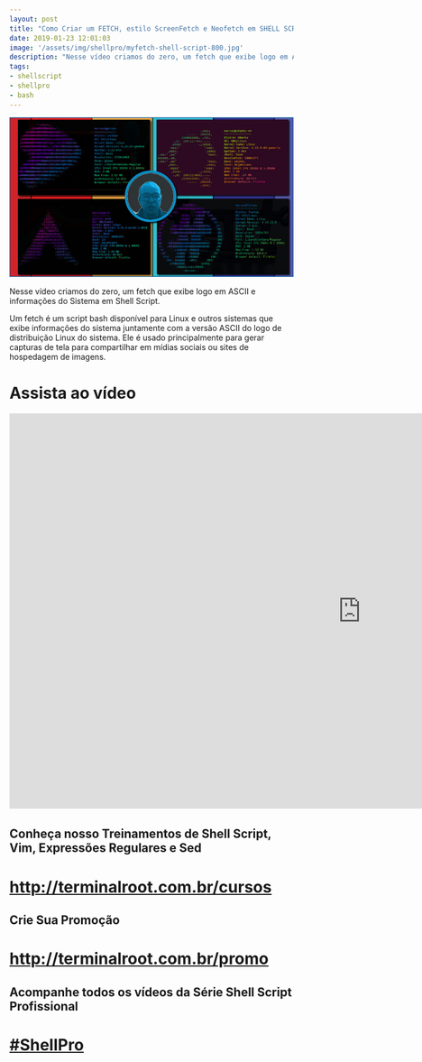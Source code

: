 ```yaml
---
layout: post
title: "Como Criar um FETCH, estilo ScreenFetch e Neofetch em SHELL SCRIPT"
date: 2019-01-23 12:01:03
image: '/assets/img/shellpro/myfetch-shell-script-800.jpg'
description: "Nesse vídeo criamos do zero, um fetch que exibe logo em ASCII e informações do Sistema em Shell Script."
tags:
- shellscript
- shellpro
- bash
---
```


![Como Criar um FETCH, estilo ScreenFetch e Neofetch em SHELL SCRIPT](/assets/img/shellpro/myfetch-shell-script-800.jpg "Como Criar um FETCH, estilo ScreenFetch e Neofetch em SHELL SCRIPT")

Nesse vídeo criamos do zero, um fetch que exibe logo em ASCII e informações do Sistema em Shell Script.

Um fetch é um script bash disponível para Linux e outros sistemas que exibe informações do sistema juntamente com a versão ASCII do logo de distribuição Linux do sistema. Ele é usado principalmente para gerar capturas de tela para compartilhar em mídias sociais ou sites de hospedagem de imagens.

# Assista ao vídeo

<iframe width="1246" height="701" src="https://www.youtube.com/embed/2_tnd8g-IMc" frameborder="0" allow="accelerometer; autoplay; encrypted-media; gyroscope; picture-in-picture" allowfullscreen></iframe>

## Conheça nosso Treinamentos de Shell Script, Vim, Expressões Regulares e Sed
# <http://terminalroot.com.br/cursos>

## Crie Sua Promoção
# <http://terminalroot.com.br/promo>

## Acompanhe todos os vídeos da **Série Shell Script Profissional** 
# [#ShellPro](http://bit.ly/shell-pro-root)

<script async src="https://pagead2.googlesyndication.com/pagead/js/adsbygoogle.js"></script>

<!-- Informat -->
<ins class="adsbygoogle"
 style="display:block"
 data-ad-client="ca-pub-2838251107855362"
 data-ad-slot="2327980059"
 data-ad-format="auto"
 data-full-width-responsive="true"></ins>

<script>
(adsbygoogle = window.adsbygoogle || []).push({});
</script>



